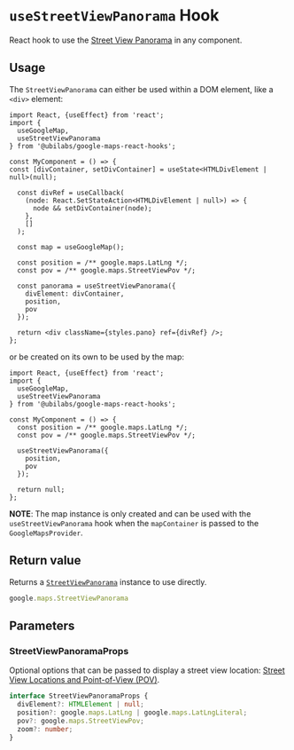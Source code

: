 # `useStreetViewPanorama` Hook

React hook to use the [Street View Panorama](https://developers.google.com/maps/documentation/javascript/streetview) in any component.

## Usage
The `StreetViewPanorama` can either be used within a DOM element, like a `<div>` element:

```tsx
import React, {useEffect} from 'react';
import {
  useGoogleMap,
  useStreetViewPanorama
} from '@ubilabs/google-maps-react-hooks';

const MyComponent = () => {
const [divContainer, setDivContainer] = useState<HTMLDivElement | null>(null);

  const divRef = useCallback(
    (node: React.SetStateAction<HTMLDivElement | null>) => {
      node && setDivContainer(node);
    },
    []
  );

  const map = useGoogleMap();

  const position = /** google.maps.LatLng */;
  const pov = /** google.maps.StreetViewPov */;

  const panorama = useStreetViewPanorama({
    divElement: divContainer,
    position,
    pov
  });

  return <div className={styles.pano} ref={divRef} />;
};
```

or be created on its own to be used by the map:


```tsx
import React, {useEffect} from 'react';
import {
  useGoogleMap,
  useStreetViewPanorama
} from '@ubilabs/google-maps-react-hooks';

const MyComponent = () => {
  const position = /** google.maps.LatLng */;
  const pov = /** google.maps.StreetViewPov */;

  useStreetViewPanorama({
    position,
    pov
  });

  return null;
};
```
**NOTE**:
The map instance is only created and can be used with the `useStreetViewPanorama` hook when the `mapContainer` is passed to the `GoogleMapsProvider`. 


## Return value

Returns a [`StreetViewPanorama`](google.maps.StreetViewPanorama) instance to use directly.

```TypeScript
google.maps.StreetViewPanorama
```

## Parameters

### StreetViewPanoramaProps

Optional options that can be passed to display a street view location: [Street View Locations and Point-of-View (POV)](https://developers.google.com/maps/documentation/javascript/streetview#StreetViewLocation).

```TypeScript
interface StreetViewPanoramaProps {
  divElement?: HTMLElement | null;
  position?: google.maps.LatLng | google.maps.LatLngLiteral;
  pov?: google.maps.StreetViewPov;
  zoom?: number;
}
```
